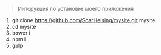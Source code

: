 > Интсрукция по установке моего приложения

1. git clone https://github.com/ScarHelsing/mysite.git mysite
2. cd mysite
3. bower i
4. npm i
5. gulp